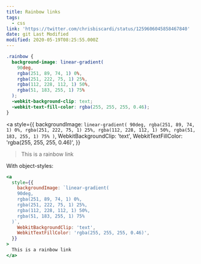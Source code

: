 ```yaml
---
title: Rainbow links
tags:
  - css
link: 'https://twitter.com/chrisbiscardi/status/1259606045858467840'
date: git Last Modified
modified: 2020-05-19T08:25:55.000Z
---
```


```css
.rainbow {
  background-image: linear-gradient(
    90deg,
    rgba(251, 89, 74, 1) 0%,
    rgba(251, 222, 75, 1) 25%,
    rgba(112, 228, 112, 1) 50%,
    rgba(51, 183, 255, 1) 75%
  );
  -webkit-background-clip: text;
  -webkit-text-fill-color: rgba(255, 255, 255, 0.46);
}
```

<a
style={{
    backgroundImage: `linear-gradient(
    90deg,
    rgba(251, 89, 74, 1) 0%,
    rgba(251, 222, 75, 1) 25%,
    rgba(112, 228, 112, 1) 50%,
    rgba(51, 183, 255, 1) 75%
  )`,
    WebkitBackgroundClip: 'text',
    WebkitTextFillColor: 'rgba(255, 255, 255, 0.46)',
  }}

> This is a rainbow link
> </a>

With object-styles:

```jsx
<a
  style={{
    backgroundImage: `linear-gradient(
    90deg,
    rgba(251, 89, 74, 1) 0%,
    rgba(251, 222, 75, 1) 25%,
    rgba(112, 228, 112, 1) 50%,
    rgba(51, 183, 255, 1) 75%
  )`,
    WebkitBackgroundClip: 'text',
    WebkitTextFillColor: 'rgba(255, 255, 255, 0.46)',
  }}
>
  This is a rainbow link
</a>
```
